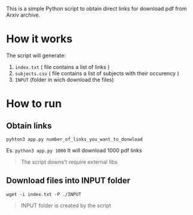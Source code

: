 This is a simple Python script to obtain direct links for download pdf from Arxiv archive.

# How it works

The script will generate:

1.  `index.txt` ( file contains a list of links )
2.  `subjects.csv` ( file contains a list of subjects with their occurency )
3.  `INPUT` (folder in wich download the files)

# How to run

## Obtain links

`pyhton3 app.py number_of_links_you_want_to_donwload`

Es. `python3 app.py 1000`
It will download 1000 pdf links

> The script downs't require external libs

## Download files into INPUT folder

`wget -i index.txt -P ./INPUT`

> INPUT folder is created by the script
